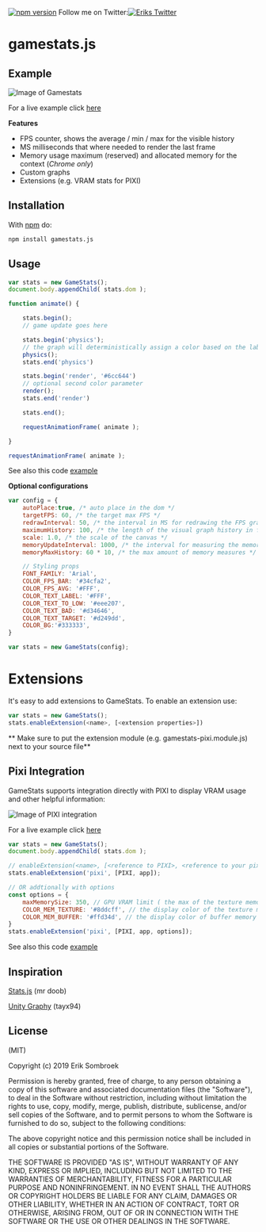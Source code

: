
[![npm version](https://badge.fury.io/js/gamestats.js.svg)](https://badge.fury.io/js/gamestats.js) Follow me on Twitter:[![Eriks Twitter][1.1]][1]

[1.1]: https://i.imgur.com/tXSoThF.png

[1]: https://www.twitter.com/ErikSombroek
# gamestats.js

## Example
![Image of Gamestats](https://i.imgur.com/nCMwblD.gif)

For a live example click [here](https://eriksom.github.io/gamestats/example/)

**Features**
- FPS counter, shows the average / min / max for the visible history
- MS milliseconds that where needed to render the last frame
- Memory usage maximum (reserved) and allocated memory for the context (*Chrome only*)
- Custom graphs
- Extensions (e.g. VRAM stats for PIXI)

## Installation

With [npm](https://npmjs.org) do:

```bash
npm install gamestats.js
```

## Usage

```js
var stats = new GameStats();
document.body.appendChild( stats.dom );

function animate() {

	stats.begin();
	// game update goes here

	stats.begin('physics');
	// the graph will deterministically assign a color based on the label
	physics();
	stats.end('physics')

	stats.begin('render', '#6cc644')
	// optional second color parameter
	render();
	stats.end('render')

	stats.end();

	requestAnimationFrame( animate );

}

requestAnimationFrame( animate );
```
See also this code [example](https://github.com/ErikSom/gamestats/blob/main/example/index.html)

**Optional configurations**
```js
var config = {
	autoPlace:true, /* auto place in the dom */
	targetFPS: 60, /* the target max FPS */
	redrawInterval: 50, /* the interval in MS for redrawing the FPS graph */
	maximumHistory: 100, /* the length of the visual graph history in frames */
	scale: 1.0, /* the scale of the canvas */
	memoryUpdateInterval: 1000, /* the interval for measuring the memory */
	memoryMaxHistory: 60 * 10, /* the max amount of memory measures */

	// Styling props
	FONT_FAMILY: 'Arial',
	COLOR_FPS_BAR: '#34cfa2',
	COLOR_FPS_AVG: '#FFF',
	COLOR_TEXT_LABEL: '#FFF',
	COLOR_TEXT_TO_LOW: '#eee207',
	COLOR_TEXT_BAD: '#d34646',
	COLOR_TEXT_TARGET: '#d249dd',
	COLOR_BG:'#333333',
}

var stats = new GameStats(config);
```
# Extensions

It's easy to add extensions to GameStats. To enable an extension use:
```js
var stats = new GameStats();
stats.enableExtension(<name>, [<extension properties>])
```

** Make sure to put the extension module (e.g. gamestats-pixi.module.js) next to your source file**

## Pixi Integration
GameStats supports integration directly with PIXI to display VRAM usage and other helpful information:

![Image of PIXI integration](https://i.imgur.com/vTFi4ua.gif)

For a live example click [here](https://eriksom.github.io/gamestats/example/pixi)

```js
var stats = new GameStats();
document.body.appendChild( stats.dom );

// enableExtension(<name>, [<reference to PIXI>, <reference to your pixi app>, <options *optional>);
stats.enableExtension('pixi', [PIXI, app]);

// OR addtionally with options
const options = {
	maxMemorySize: 350, // GPU VRAM limit ( the max of the texture memory graph )
	COLOR_MEM_TEXTURE: '#8ddcff', // the display color of the texture memory size in the graph
	COLOR_MEM_BUFFER: '#ffd34d', // the display color of buffer memory size in the graph
}
stats.enableExtension('pixi', [PIXI, app, options]);

```
See also this code [example](https://github.com/ErikSom/gamestats/blob/main/example/pixi.html)

## Inspiration
[Stats.js](https://github.com/mrdoob/stats.js) (mr doob)

[Unity Graphy](https://github.com/Tayx94/graphy) (tayx94)

## License

(MIT)

Copyright (c) 2019 Erik Sombroek

Permission is hereby granted, free of charge, to any person obtaining a copy of
this software and associated documentation files (the "Software"), to deal in
the Software without restriction, including without limitation the rights to
use, copy, modify, merge, publish, distribute, sublicense, and/or sell copies
of the Software, and to permit persons to whom the Software is furnished to do
so, subject to the following conditions:

The above copyright notice and this permission notice shall be included in all
copies or substantial portions of the Software.

THE SOFTWARE IS PROVIDED "AS IS", WITHOUT WARRANTY OF ANY KIND, EXPRESS OR
IMPLIED, INCLUDING BUT NOT LIMITED TO THE WARRANTIES OF MERCHANTABILITY,
FITNESS FOR A PARTICULAR PURPOSE AND NONINFRINGEMENT. IN NO EVENT SHALL THE
AUTHORS OR COPYRIGHT HOLDERS BE LIABLE FOR ANY CLAIM, DAMAGES OR OTHER
LIABILITY, WHETHER IN AN ACTION OF CONTRACT, TORT OR OTHERWISE, ARISING FROM,
OUT OF OR IN CONNECTION WITH THE SOFTWARE OR THE USE OR OTHER DEALINGS IN THE
SOFTWARE.

